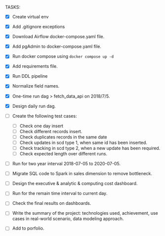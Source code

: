 TASKS:

- [x] Create virtual env
- [x] Add .gitignore exceptions 
- [x] Download Airflow docker-compose.yaml file.
- [x] Add pgAdmin to docker-compose.yaml file.
- [x] Run docker compose using ```docker compose up -d```
- [x] Add requirements file.
- [x] Run DDL pipeline
- [x] Normalize field names.
- [x] One-time run dag > fetch_data_api on 2018/7/5.
- [x] Design daily run dag.
- [ ] Create the following test cases:
    - [ ] Check one day insert
    - [ ] Check different records insert.
    - [ ] Check duplicates records in the same date
    - [ ] Check updates in scd type 1, when same id has been inserted.
    - [ ] Check tracking in scd type 2, when a new update has been required.
    - [ ] Check expected length over different runs.
- [ ] Run for two year interval 2018-07-05 to 2020-07-05. 
- [ ] Migrate SQL code to Spark in sales dimension to remove bottleneck.
- [ ] Design the executive & analytic & computing cost dashboard.
- [ ] Run for the remain time interval to current day.
- [ ] Check the final results on dashboards.
- [ ] Write the summary of the project: technologies used, achievement, use cases in real-world scenario, data modeling approach.
- [ ] Add to porfolio.


